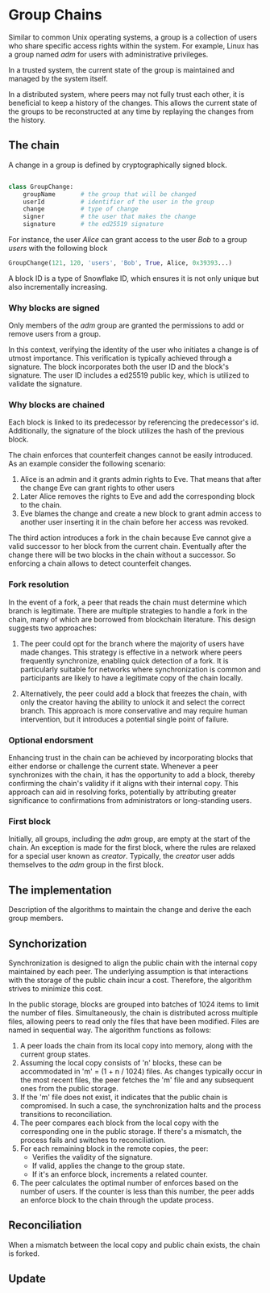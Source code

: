 # Group Chains
Similar to common Unix operating systems, a group is a collection of users who share specific access rights within the system. For example, Linux has a group named _adm_ for users with administrative privileges.

In a trusted system, the current state of the group is maintained and managed by the system itself. 

In a distributed system, where peers may not fully trust each other, it is beneficial to keep a history of the changes. This allows the current state of the groups to be reconstructed at any time by replaying the changes from the history.

## The chain
A change in a group is defined by cryptographically signed block.

```python

class GroupChange:
    groupName       # the group that will be changed
    userId          # identifier of the user in the group
    change          # type of change
    signer          # the user that makes the change
    signature       # the ed25519 signature

```

For instance, the user _Alice_ can grant access to the user _Bob_ to a group _users_ with the following block

```python
GroupChange(121, 120, 'users', 'Bob', True, Alice, 0x39393...)
```

A block ID is a type of Snowflake ID, which ensures it is not only unique but also incrementally increasing.

### Why blocks are signed
Only members of the _adm_ group are granted the permissions to add or remove users from a group.

In this context, verifying the identity of the user who initiates a change is of utmost importance. This verification is typically achieved through a signature. The block incorporates both the user ID and the block's signature. The user ID includes a ed25519 public key, which is utilized to validate the signature.


### Why blocks are chained
Each block is linked to its predecessor by referencing the predecessor's id. Additionally, the signature of the block utilizes the hash of the previous block.

The chain enforces that counterfeit changes cannot be easily introduced.
As an example consider the following scenario:
1. Alice is an admin and it grants admin rights to Eve. That means that after the change Eve can grant rights to other users
2. Later Alice removes the rights to Eve and add the corresponding block to the chain.
3. Eve blames the change and create a new block to grant admin access to another user inserting it in the chain before her access was revoked.

The third action introduces a fork in the chain because Eve cannot give a valid successor to her block from the current chain. Eventually after the change there will be two blocks in the chain without a successor.
So enforcing a chain allows to detect counterfeit changes.

### Fork resolution
In the event of a fork, a peer that reads the chain must determine which branch is legitimate. There are multiple strategies to handle a fork in the chain, many of which are borrowed from blockchain literature. This design suggests two approaches:

1. The peer could opt for the branch where the majority of users have made changes. This strategy is effective in a network where peers frequently synchronize, enabling quick detection of a fork. It is particularly suitable for networks where synchronization is common and participants are likely to have a legitimate copy of the chain locally.

2. Alternatively, the peer could add a block that freezes the chain, with only the creator having the ability to unlock it and select the correct branch. This approach is more conservative and may require human intervention, but it introduces a potential single point of failure.

### Optional endorsment
Enhancing trust in the chain can be achieved by incorporating blocks that either endorse or challenge the current state. Whenever a peer synchronizes with the chain, it has the opportunity to add a block, thereby confirming the chain's validity if it aligns with their internal copy. This approach can aid in resolving forks, potentially by attributing greater significance to confirmations from administrators or long-standing users.

### First block
Initially, all groups, including the _adm_ group, are empty at the start of the chain. An exception is made for the first block, where the rules are relaxed for a special user known as _creator_. Typically, the _creator_ user adds themselves to the _adm_ group in the first block.


## The implementation
Description of the algorithms to maintain the change and derive the each group members.

## Synchorization
Synchronization is designed to align the public chain with the internal copy maintained by each peer. The underlying assumption is that interactions with the storage of the public chain incur a cost. Therefore, the algorithm strives to minimize this cost.

In the public storage, blocks are grouped into batches of 1024 items to limit the number of files. Simultaneously, the chain is distributed across multiple files, allowing peers to read only the files that have been modified. Files are named in sequential way.
The algorithm functions as follows:
1. A peer loads the chain from its local copy into memory, along with the current group states.
2. Assuming the local copy consists of 'n' blocks, these can be accommodated in 'm' = (1 + n / 1024) files. As changes typically occur in the most recent files, the peer fetches the 'm' file and any subsequent ones from the public storage.
3. If the 'm' file does not exist, it indicates that the public chain is compromised. In such a case, the synchronization halts and the process transitions to reconciliation.
4. The peer compares each block from the local copy with the corresponding one in the public storage. If there's a mismatch, the process fails and switches to reconciliation.
5. For each remaining block in the remote copies, the peer:
    - Verifies the validity of the signature.
    - If valid, applies the change to the group state.
    - If it's an enforce block, increments a related counter.
6. The peer calculates the optimal number of enforces based on the number of users. If the counter is less than this number, the peer adds an enforce block to the chain through the update process.

## Reconciliation
When a mismatch between the local copy and public chain exists, the chain is forked. 

## Update
